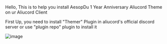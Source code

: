 Hello, This is to help you install AesopDu 1 Year Anniversary Aliucord Theme on ur Aliucord Client

First Up, you need to install "Themer" Plugin in aliucord's official discord server or use "plugin repo" plugin to install it

![image](https://media.discordapp.net/attachments/1014383243530875000/1014383273373351956/Screenshot_2022-08-31-11-52-14-10.jpg)
